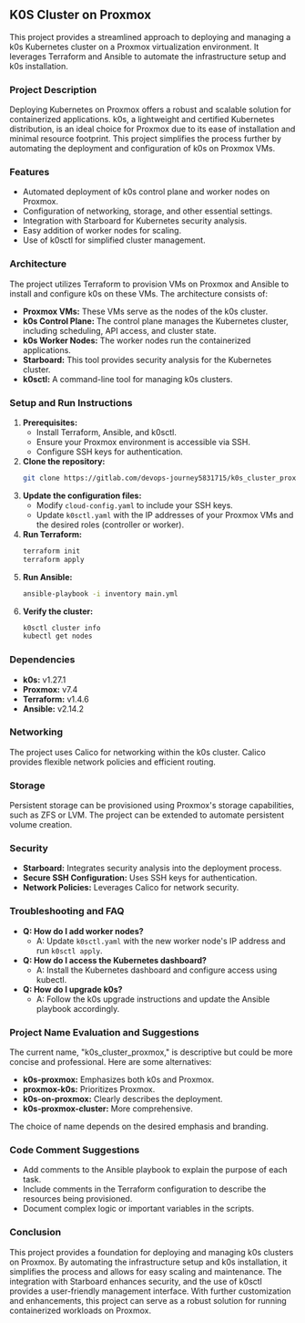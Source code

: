 ## K0S Cluster on Proxmox

This project provides a streamlined approach to deploying and managing a k0s Kubernetes cluster on a Proxmox virtualization environment. It leverages Terraform and Ansible to automate the infrastructure setup and k0s installation.

### Project Description

Deploying Kubernetes on Proxmox offers a robust and scalable solution for containerized applications. k0s, a lightweight and certified Kubernetes distribution, is an ideal choice for Proxmox due to its ease of installation and minimal resource footprint. This project simplifies the process further by automating the deployment and configuration of k0s on Proxmox VMs.

### Features

* Automated deployment of k0s control plane and worker nodes on Proxmox.
* Configuration of networking, storage, and other essential settings.
* Integration with Starboard for Kubernetes security analysis.
* Easy addition of worker nodes for scaling.
* Use of k0sctl for simplified cluster management.

### Architecture

The project utilizes Terraform to provision VMs on Proxmox and Ansible to install and configure k0s on these VMs. The architecture consists of:

* **Proxmox VMs:** These VMs serve as the nodes of the k0s cluster.
* **k0s Control Plane:** The control plane manages the Kubernetes cluster, including scheduling, API access, and cluster state.
* **k0s Worker Nodes:** The worker nodes run the containerized applications.
* **Starboard:** This tool provides security analysis for the Kubernetes cluster.
* **k0sctl:** A command-line tool for managing k0s clusters.

### Setup and Run Instructions

1. **Prerequisites:**
    * Install Terraform, Ansible, and k0sctl.
    * Ensure your Proxmox environment is accessible via SSH.
    * Configure SSH keys for authentication.
2. **Clone the repository:**
    ```bash
    git clone https://gitlab.com/devops-journey5831715/k0s_cluster_proxmox.git
    ```
3. **Update the configuration files:**
    * Modify `cloud-config.yaml` to include your SSH keys.
    * Update `k0sctl.yaml` with the IP addresses of your Proxmox VMs and the desired roles (controller or worker).
4. **Run Terraform:**
    ```bash
    terraform init
    terraform apply
    ```
5. **Run Ansible:**
    ```bash
    ansible-playbook -i inventory main.yml
    ```
6. **Verify the cluster:**
    ```bash
    k0sctl cluster info
    kubectl get nodes
    ```

### Dependencies

* **k0s:** v1.27.1
* **Proxmox:** v7.4
* **Terraform:** v1.4.6
* **Ansible:** v2.14.2

### Networking

The project uses Calico for networking within the k0s cluster. Calico provides flexible network policies and efficient routing.

### Storage

Persistent storage can be provisioned using Proxmox's storage capabilities, such as ZFS or LVM. The project can be extended to automate persistent volume creation.

### Security

* **Starboard:** Integrates security analysis into the deployment process.
* **Secure SSH Configuration:** Uses SSH keys for authentication.
* **Network Policies:** Leverages Calico for network security.

### Troubleshooting and FAQ

* **Q: How do I add worker nodes?**
    * A: Update `k0sctl.yaml` with the new worker node's IP address and run `k0sctl apply`.
* **Q: How do I access the Kubernetes dashboard?**
    * A: Install the Kubernetes dashboard and configure access using kubectl.
* **Q: How do I upgrade k0s?**
    * A: Follow the k0s upgrade instructions and update the Ansible playbook accordingly.

### Project Name Evaluation and Suggestions

The current name, "k0s_cluster_proxmox," is descriptive but could be more concise and professional. Here are some alternatives:

* **k0s-proxmox:** Emphasizes both k0s and Proxmox.
* **proxmox-k0s:** Prioritizes Proxmox.
* **k0s-on-proxmox:** Clearly describes the deployment.
* **k0s-proxmox-cluster:** More comprehensive.

The choice of name depends on the desired emphasis and branding.

### Code Comment Suggestions

* Add comments to the Ansible playbook to explain the purpose of each task.
* Include comments in the Terraform configuration to describe the resources being provisioned.
* Document complex logic or important variables in the scripts.

### Conclusion

This project provides a foundation for deploying and managing k0s clusters on Proxmox. By automating the infrastructure setup and k0s installation, it simplifies the process and allows for easy scaling and maintenance. The integration with Starboard enhances security, and the use of k0sctl provides a user-friendly management interface. With further customization and enhancements, this project can serve as a robust solution for running containerized workloads on Proxmox.